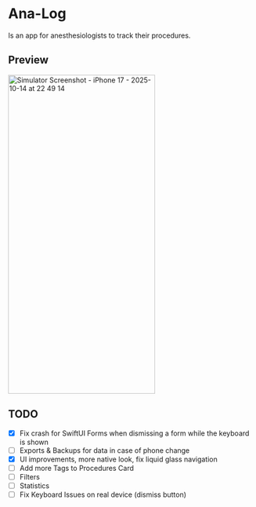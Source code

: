# Ana-Log

Is an app for anesthesiologists to track their procedures.

## Preview
<img width="300" height="650" alt="Simulator Screenshot - iPhone 17 - 2025-10-14 at 22 49 14" src="https://github.com/user-attachments/assets/ee07deb9-d3d8-4093-88ec-ce217d5abe1d" />

## TODO

- [x] Fix crash for SwiftUI Forms when dismissing a form while the keyboard is shown
- [ ] Exports & Backups for data in case of phone change
- [x] UI improvements, more native look, fix liquid glass navigation
- [ ] Add more Tags to Procedures Card
- [ ] Filters
- [ ] Statistics
- [ ] Fix Keyboard Issues on real device (dismiss button)
